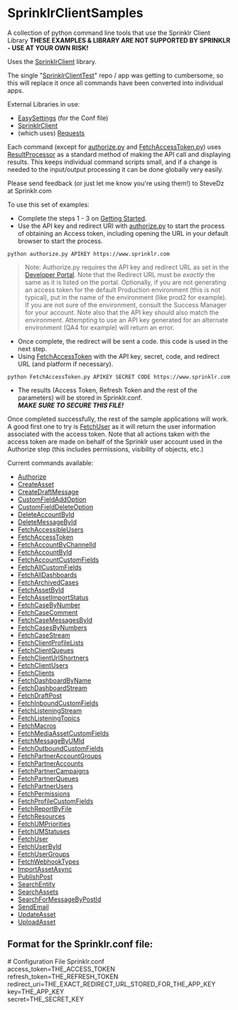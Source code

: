 # SprinklrClientSamples
A collection of python command line tools that use the Sprinklr Client Library
**THESE EXAMPLES & LIBRARY ARE NOT SUPPORTED BY SPRINKLR - USE AT YOUR OWN RISK!**

Uses the [SprinklrClient](https://libraries.io/pypi/SprinklrClient) library.

The single "[SprinklrClientTest](https://github.com/DzRepo/SprinklrClientTest)" repo / app was getting to cumbersome, so this will replace it once all commands have been converted into individual apps.

External Libraries in use: 
- [EasySettings](https://libraries.io/pypi/EasySettings) (for the Conf file)
- [SprinklrClient](https://libraries.io/pypi/SprinklrClient)
- (which uses) [Requests](https://libraries.io/pypi/requests)

Each command (except for [authorize.py](authorize.py) and [FetchAccessToken.py](FetchAccessToken.py)) uses [ResultProcessor](resultprocessor.py) as a standard method of making the API call and displaying results. This keeps individual command scripts small, and if a change is needed to the input/output processing it can be done globally very easily.

Please send feedback (or just let me know you're using them!) to SteveDz at Sprinklr.com

To use this set of examples:
- Complete the steps 1 - 3 on [Getting Started](https://developer.sprinklr.com/docs/read/api_overview/Getting_Started). 
- Use the API key and redirect URI with [authorize.py](authorize.py) to start the process of obtaining an Access token, including opening the URL in your default browser to start the process.

```python authorize.py APIKEY https://www.sprinklr.com```

> Note:
> Authorize.py requires the API key and redirect URL as set in the [Developer Portal](https://developer.sprinklr.com). Note that the Redirect URL must be *_exactly_* the same as it is listed on the portal. Optionally, if you are not generating an access token for the default Production environment (this is not typical), put in the name of the environment (like prod2 for example). If you are not sure of the environment, consult the Success Manager for your account. Note also that the API key should also match the environment. Attempting to use an API key generated for an alternate environment (QA4 for example) will return an error.

- Once complete, the redirect will be sent a code. this code is used in the next step.
- Using [FetchAccessToken](FetchAccessToken.py) with the API key, secret, code, and redirect URL (and platform if necessary).

```python FetchAccessToken.py APIKEY SECRET CODE https://www.sprinklr.com ```

- The results (Access Token, Refresh Token and the rest of the parameters) will be stored in Sprinklr.conf.  
***MAKE SURE TO SECURE THIS FILE!***

Once completed successfully, the rest of the sample applications will work. A good first one to try is [FetchUser](FetchUser.py) as it will return the user information associated with the access token. Note that all actions taken with the access token are made on behalf of the Sprinklr user account used in the Authorize step (this includes permissions, visibility of objects, etc.)

Current commands available:

* [Authorize](authorize.py)
* [CreateAsset](CreateAsset.py) 
* [CreateDraftMessage](CreateDraftMessage.py) 
* [CustomFieldAddOption](CustomFieldAddOption.py)  
* [CustomFieldDeleteOption](CustomFieldAddOption.py) 
* [DeleteAccountById](DeleteAccountById.py) 
* [DeleteMessageById](DeleteMessageById.py) 
* [FetchAccessibleUsers](FetchAccessibleUsers.py)  
* [FetchAccessToken](FetchAccessToken.py)
* [FetchAccountByChannelId](FetchAccountByChannelId.py)
* [FetchAccountById](FetchAccountById.py)  
* [FetchAccountCustomFields](FetchAccountCustomFields.py)  
* [FetchAllCustomFields](FetchAllCustomFields.py)  
* [FetchAllDashboards](FetchAllDashboards.py)  
* [FetchArchivedCases](FetchArchivedCases.py)
* [FetchAssetById](FetchAssetById.py)
* [FetchAssetImportStatus](FetchAssetImportStatus.py)
* [FetchCaseByNumber](FetchCaseByNumber.py)  
* [FetchCaseComment](FetchCaseComment.py)  
* [FetchCaseMessagesById](FetchCaseMessagesById.py)
* [FetchCasesByNumbers](FetchCasesByNumbers.py) 
* [FetchCaseStream](FetchCaseStream.py)
* [FetchClientProfileLists](FetchClientProfileLists.py) 
* [FetchClientQueues](FetchClientQueues.py)  
* [FetchClientUrlShortners](FetchClientUrlShortners.py)  
* [FetchClientUsers](FetchClientUsers.py)  
* [FetchClients](FetchClients.py) 
* [FetchDashboardByName](FetchDashboardByName.py)  
* [FetchDashboardStream](FetchDashboardStream.py)  
* [FetchDraftPost](FetchDraftPost.py)  
* [FetchInboundCustomFields](FetchInboundCustomFields.py)  
* [FetchListeningStream](FetchListeningStream.py)  
* [FetchListeningTopics](FetchListeningTopics.py)  
* [FetchMacros](FetchMacros.py)  
* [FetchMediaAssetCustomFields](FetchMediaAssetCustomFields.py)  
* [FetchMessageByUMId](FetchMessageByUMId.py)  
* [FetchOutboundCustomFields](FetchOutboundCustomFields.py)  
* [FetchPartnerAccountGroups](FetchPartnerAccountGroups.py)  
* [FetchPartnerAccounts](FetchPartnerAccounts.py)  
* [FetchPartnerCampaigns](FetchPartnerCampaigns.py)  
* [FetchPartnerQueues](FetchPartnerQueues.py)  
* [FetchPartnerUsers](FetchPartnerUsers.py)  
* [FetchPermissions](FetchPermissions.py)  
* [FetchProfileCustomFields](FetchProfileCustomFields.py)  
* [FetchReportByFile](FetchReportByFile.py)  
* [FetchResources](FetchResources.py)  
* [FetchUMPriorities](FetchUMPriorities.py)  
* [FetchUMStatuses](FetchUMStatuses.py)  
* [FetchUser](FetchUser.py)  
* [FetchUserById](FetchUserById.py)  
* [FetchUserGroups](FetchUserGroups.py)  
* [FetchWebhookTypes](FetchWebhookTypes.py)  
* [ImportAssetAsync](ImportAssetAsync.py)
* [PublishPost](PublishPost.py)
* [SearchEntity](SearchEntity.py)
* [SearchAssets](SearchAssets.py)
* [SearchForMessageByPostId](SearchForMessageByPostId.py)
* [SendEmail](SendEmail.py)
* [UpdateAsset](UpdateAsset.py)
* [UploadAsset](UploadAsset.py)


## Format for the Sprinklr.conf file:
\#  Configuration File Sprinklr.conf  
access_token=THE_ACCESS_TOKEN   
refresh_token=THE_REFRESH_TOKEN   
redirect_uri=THE_EXACT_REDIRECT_URL_STORED_FOR_THE_APP_KEY   
key=THE_APP_KEY   
secret=THE_SECRET_KEY   
